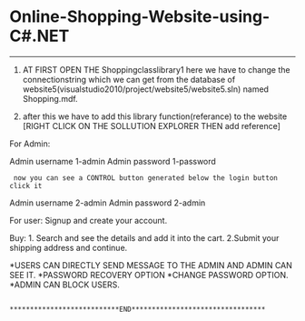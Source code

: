 # Online-Shopping-Website-using-C#.NET


****
1. AT FIRST OPEN THE Shoppingclasslibrary1 here we have to change the connectionstring which we can get from the database
  of website5(visualstudio2010/project/website5/website5.sln) named Shopping.mdf.
 
2. after this we have to add this library function(referance) to the website   [RIGHT CLICK ON THE SOLLUTION EXPLORER THEN add reference]




For Admin:


Admin username 1-admin
Admin password 1-password

     now you can see a CONTROL button generated below the login button click it
Admin username 2-admin
Admin password 2-admin


For user:
       Signup and create your account.


Buy:
    1. Search and see the details and add it into the cart.
    2.Submit your shipping address and continue.


*USERS CAN DIRECTLY SEND MESSAGE TO THE ADMIN AND ADMIN CAN SEE IT.
*PASSWORD RECOVERY OPTION
*CHANGE PASSWORD OPTION.
*ADMIN CAN BLOCK USERS.

                ***************************END*********************************


